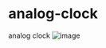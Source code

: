 # analog-clock
analog clock
![image](https://user-images.githubusercontent.com/68504252/155090489-4e7aa336-081f-4a7d-8011-4124b23365f9.png)
